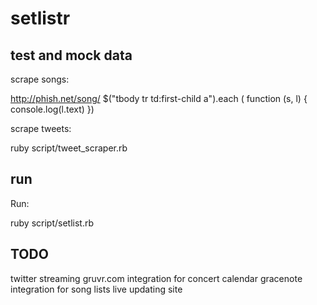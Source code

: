 setlistr
===========

test and mock data
------------------
scrape songs:

  http://phish.net/song/
  $("tbody tr td:first-child a").each ( function (s, l) { console.log(l.text) })

scrape tweets:

  ruby script/tweet_scraper.rb

run
---
Run:

  ruby script/setlist.rb

TODO
----

  twitter streaming
  gruvr.com integration for concert calendar
  gracenote integration for song lists
  live updating site
